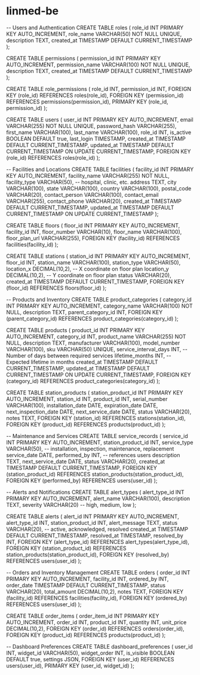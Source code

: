 # linmed-be

-- Users and Authentication
CREATE TABLE roles (
    role_id INT PRIMARY KEY AUTO_INCREMENT,
    role_name VARCHAR(50) NOT NULL UNIQUE,
    description TEXT,
    created_at TIMESTAMP DEFAULT CURRENT_TIMESTAMP
);

CREATE TABLE permissions (
    permission_id INT PRIMARY KEY AUTO_INCREMENT,
    permission_name VARCHAR(100) NOT NULL UNIQUE,
    description TEXT,
    created_at TIMESTAMP DEFAULT CURRENT_TIMESTAMP
);

CREATE TABLE role_permissions (
    role_id INT,
    permission_id INT,
    FOREIGN KEY (role_id) REFERENCES roles(role_id),
    FOREIGN KEY (permission_id) REFERENCES permissions(permission_id),
    PRIMARY KEY (role_id, permission_id)
);

CREATE TABLE users (
    user_id INT PRIMARY KEY AUTO_INCREMENT,
    email VARCHAR(255) NOT NULL UNIQUE,
    password_hash VARCHAR(255),
    first_name VARCHAR(100),
    last_name VARCHAR(100),
    role_id INT,
    is_active BOOLEAN DEFAULT true,
    last_login TIMESTAMP,
    created_at TIMESTAMP DEFAULT CURRENT_TIMESTAMP,
    updated_at TIMESTAMP DEFAULT CURRENT_TIMESTAMP ON UPDATE CURRENT_TIMESTAMP,
    FOREIGN KEY (role_id) REFERENCES roles(role_id)
);

-- Facilities and Locations
CREATE TABLE facilities (
    facility_id INT PRIMARY KEY AUTO_INCREMENT,
    facility_name VARCHAR(255) NOT NULL,
    facility_type VARCHAR(50), -- hospital, clinic, etc.
    address TEXT,
    city VARCHAR(100),
    state VARCHAR(100),
    country VARCHAR(100),
    postal_code VARCHAR(20),
    contact_person VARCHAR(100),
    contact_email VARCHAR(255),
    contact_phone VARCHAR(20),
    created_at TIMESTAMP DEFAULT CURRENT_TIMESTAMP,
    updated_at TIMESTAMP DEFAULT CURRENT_TIMESTAMP ON UPDATE CURRENT_TIMESTAMP
);

CREATE TABLE floors (
    floor_id INT PRIMARY KEY AUTO_INCREMENT,
    facility_id INT,
    floor_number VARCHAR(10),
    floor_name VARCHAR(100),
    floor_plan_url VARCHAR(255),
    FOREIGN KEY (facility_id) REFERENCES facilities(facility_id)
);

CREATE TABLE stations (
    station_id INT PRIMARY KEY AUTO_INCREMENT,
    floor_id INT,
    station_name VARCHAR(100),
    station_type VARCHAR(50),
    location_x DECIMAL(10,2), -- X coordinate on floor plan
    location_y DECIMAL(10,2), -- Y coordinate on floor plan
    status VARCHAR(20),
    created_at TIMESTAMP DEFAULT CURRENT_TIMESTAMP,
    FOREIGN KEY (floor_id) REFERENCES floors(floor_id)
);

-- Products and Inventory
CREATE TABLE product_categories (
    category_id INT PRIMARY KEY AUTO_INCREMENT,
    category_name VARCHAR(100) NOT NULL,
    description TEXT,
    parent_category_id INT,
    FOREIGN KEY (parent_category_id) REFERENCES product_categories(category_id)
);

CREATE TABLE products (
    product_id INT PRIMARY KEY AUTO_INCREMENT,
    category_id INT,
    product_name VARCHAR(255) NOT NULL,
    description TEXT,
    manufacturer VARCHAR(100),
    model_number VARCHAR(100),
    sku VARCHAR(50) UNIQUE,
    service_interval_days INT, -- Number of days between required services
    lifetime_months INT, -- Expected lifetime in months
    created_at TIMESTAMP DEFAULT CURRENT_TIMESTAMP,
    updated_at TIMESTAMP DEFAULT CURRENT_TIMESTAMP ON UPDATE CURRENT_TIMESTAMP,
    FOREIGN KEY (category_id) REFERENCES product_categories(category_id)
);

CREATE TABLE station_products (
    station_product_id INT PRIMARY KEY AUTO_INCREMENT,
    station_id INT,
    product_id INT,
    serial_number VARCHAR(100),
    installation_date DATE,
    expiration_date DATE,
    next_inspection_date DATE,
    next_service_date DATE,
    status VARCHAR(20),
    notes TEXT,
    FOREIGN KEY (station_id) REFERENCES stations(station_id),
    FOREIGN KEY (product_id) REFERENCES products(product_id)
);

-- Maintenance and Services
CREATE TABLE service_records (
    service_id INT PRIMARY KEY AUTO_INCREMENT,
    station_product_id INT,
    service_type VARCHAR(50), -- installation, inspection, maintenance, replacement
    service_date DATE,
    performed_by INT, -- references users
    description TEXT,
    next_service_date DATE,
    status VARCHAR(20),
    created_at TIMESTAMP DEFAULT CURRENT_TIMESTAMP,
    FOREIGN KEY (station_product_id) REFERENCES station_products(station_product_id),
    FOREIGN KEY (performed_by) REFERENCES users(user_id)
);

-- Alerts and Notifications
CREATE TABLE alert_types (
    alert_type_id INT PRIMARY KEY AUTO_INCREMENT,
    alert_name VARCHAR(100),
    description TEXT,
    severity VARCHAR(20) -- high, medium, low
);

CREATE TABLE alerts (
    alert_id INT PRIMARY KEY AUTO_INCREMENT,
    alert_type_id INT,
    station_product_id INT,
    alert_message TEXT,
    status VARCHAR(20), -- active, acknowledged, resolved
    created_at TIMESTAMP DEFAULT CURRENT_TIMESTAMP,
    resolved_at TIMESTAMP,
    resolved_by INT,
    FOREIGN KEY (alert_type_id) REFERENCES alert_types(alert_type_id),
    FOREIGN KEY (station_product_id) REFERENCES station_products(station_product_id),
    FOREIGN KEY (resolved_by) REFERENCES users(user_id)
);

-- Orders and Inventory Management
CREATE TABLE orders (
    order_id INT PRIMARY KEY AUTO_INCREMENT,
    facility_id INT,
    ordered_by INT,
    order_date TIMESTAMP DEFAULT CURRENT_TIMESTAMP,
    status VARCHAR(20),
    total_amount DECIMAL(10,2),
    notes TEXT,
    FOREIGN KEY (facility_id) REFERENCES facilities(facility_id),
    FOREIGN KEY (ordered_by) REFERENCES users(user_id)
);

CREATE TABLE order_items (
    order_item_id INT PRIMARY KEY AUTO_INCREMENT,
    order_id INT,
    product_id INT,
    quantity INT,
    unit_price DECIMAL(10,2),
    FOREIGN KEY (order_id) REFERENCES orders(order_id),
    FOREIGN KEY (product_id) REFERENCES products(product_id)
);

-- Dashboard Preferences
CREATE TABLE dashboard_preferences (
    user_id INT,
    widget_id VARCHAR(50),
    widget_order INT,
    is_visible BOOLEAN DEFAULT true,
    settings JSON,
    FOREIGN KEY (user_id) REFERENCES users(user_id),
    PRIMARY KEY (user_id, widget_id)
);